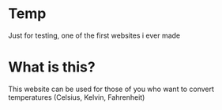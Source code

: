 # Temp
Just for testing, one of the first websites i ever made

# What is this?
This website can be used for those of you who want to convert temperatures (Celsius, Kelvin, Fahrenheit)
